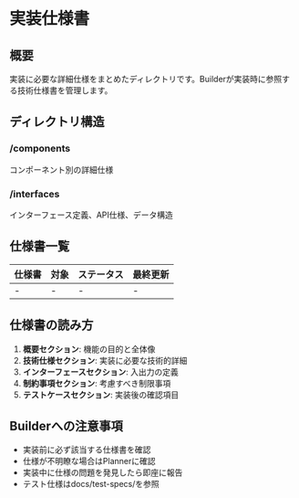 # 実装仕様書

## 概要
実装に必要な詳細仕様をまとめたディレクトリです。Builderが実装時に参照する技術仕様書を管理します。

## ディレクトリ構造

### /components
コンポーネント別の詳細仕様

### /interfaces
インターフェース定義、API仕様、データ構造

## 仕様書一覧

| 仕様書 | 対象 | ステータス | 最終更新 |
|--------|------|-----------|---------|
| - | - | - | - |

## 仕様書の読み方

1. **概要セクション**: 機能の目的と全体像
2. **技術仕様セクション**: 実装に必要な技術的詳細
3. **インターフェースセクション**: 入出力の定義
4. **制約事項セクション**: 考慮すべき制限事項
5. **テストケースセクション**: 実装後の確認項目

## Builderへの注意事項
- 実装前に必ず該当する仕様書を確認
- 仕様が不明瞭な場合はPlannerに確認
- 実装中に仕様の問題を発見したら即座に報告
- テスト仕様はdocs/test-specs/を参照
